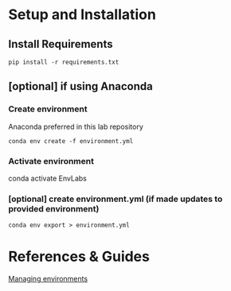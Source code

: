 # Setup and Installation
## Install Requirements
```shell
pip install -r requirements.txt
```

## [optional] if using Anaconda 
### Create environment

Anaconda preferred in this lab repository

```shell
conda env create -f environment.yml
```
### Activate environment
conda activate EnvLabs

### [optional] create environment.yml (if made updates to provided environment)
```shell
conda env export > environment.yml
```

# References & Guides
[Managing environments](https://docs.conda.io/projects/conda/en/latest/user-guide/tasks/manage-environments.html)